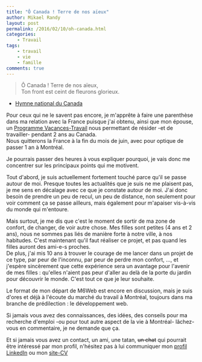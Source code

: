 ```yaml
---
title: "Ô Canada ! Terre de nos aïeux"
author: Mikael Randy
layout: post
permalink: /2016/02/10/oh-canada.html
categories:
    - Travail
tags:
    - travail
    - vie
    - famille
comments: true
---
```


> Ô Canada ! Terre de nos aïeux,  
> Ton front est ceint de fleurons glorieux.  
- [Hymne national du Canada](https://www.wikiwand.com/fr/%C3%94_Canada)

Pour ceux qui ne le savent pas encore, je m'apprête à faire une parenthèse dans ma relation avec la France puisque j'ai obtenu, ainsi que mon épouse, un [Programme Vacances-Travail](http://pvtistes.net/le-pvt/) nous permettant de résider -et de travailler- pendant 2 ans au Canada.  
Nous quitterons la France à la fin du mois de juin, avec pour optique de passer 1 an à Montréal.

Je pourrais passer des heures à vous expliquer pourquoi, je vais donc me concentrer sur les principaux points qui me motivent.

Tout d'abord, je suis actuellement fortement touché parce qu'il se passe autour de moi. Presque toutes les actualités que je suis ne me plaisent pas, je me sens en décalage avec ce que je constate autour de moi. J'ai donc besoin de prendre un peu de recul, un peu de distance, non seulement pour voir comment ça se passe ailleurs, mais également pour m'apaiser vis-à-vis du monde qui m'entoure.

Mais surtout, je me dis que c'est le moment de sortir de ma zone de confort, de changer, de voir autre chose. Mes filles sont petites (4 ans et 2 ans), nous ne sommes pas liés de manière forte à notre ville, à nos habitudes. C'est maintenant qu'il faut réaliser ce projet, et pas quand les filles auront des ami-e-s proches.  
De plus, j'ai mis 10 ans à trouver le courage de me lancer dans un projet de ce type, par peur de l'inconnu, par peur de perdre mon confort, ..., et j'espère sincèrement que cette expérience sera un avantage pour l'avenir de mes filles : qu'elles n'aient pas peur d'aller au delà de la porte du jardin pour découvrir le monde. C'est tout ce que je leur souhaite.

Le format de mon départ de M6Web est encore en discussion, mais je suis d'ores et déjà à l'écoute du marché du travail à Montréal, toujours dans ma branche de prédilection : le développement web.

Si jamais vous avez des connaissances, des idées, des conseils pour ma recherche d'emploi -ou pour tout autre aspect de la vie à Montréal- lâchez-vous en commentaire, je ne demande que ça.

Et si jamais vous avez un contact, un ami, une tatan, <strike>un chat</strike> qui pourrait être intéressé par mon profil, n'hésitez pas à lui communiquer mon [profil LinkedIn](https://fr.linkedin.com/in/mikaelrandy) ou mon [site-CV](http://mrandy.me)
